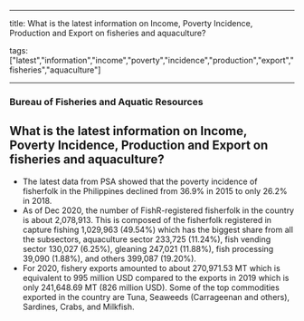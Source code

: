 
---

title: What is the latest information on Income, Poverty Incidence, Production and Export on fisheries and aquaculture?

tags: ["latest","information","income","poverty","incidence","production","export","fisheries","aquaculture"]

---

### Bureau of Fisheries and Aquatic Resources

## What is the latest information on Income, Poverty Incidence, Production and Export on fisheries and aquaculture?


 - The latest data from PSA showed that the poverty incidence of fisherfolk in the Philippines declined from 36.9% in 2015 to only 26.2% in 2018. 
 - As of Dec 2020, the number of FishR-registered fisherfolk in the country is about 2,078,913. This is composed of the fisherfolk registered in capture fishing 1,029,963 (49.54%) which has the biggest share from all the subsectors, aquaculture sector 233,725 (11.24%), fish vending sector 130,027 (6.25%), gleaning 247,021 (11.88%), fish processing 39,090 (1.88%), and others 399,087 (19.20%).
 - For 2020, fishery exports amounted to about 270,971.53 MT which is equivalent to 995 million USD compared to the exports in 2019 which is only 241,648.69 MT (826 million USD). Some of the top commodities exported in the country are Tuna, Seaweeds (Carrageenan and others), Sardines, Crabs, and Milkfish.
